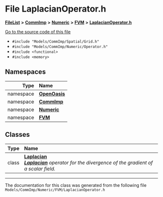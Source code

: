 

# File LaplacianOperator.h



[**FileList**](files.md) **>** [**CommImp**](dir_6202b98a8704f42b1ea358646461643f.md) **>** [**Numeric**](dir_a0ece07902893bffce0f747cc8ee06c8.md) **>** [**FVM**](dir_ce9212301f8d93e5246dd812df0f37fe.md) **>** [**LaplacianOperator.h**](_laplacian_operator_8h.md)

[Go to the source code of this file](_laplacian_operator_8h_source.md)



* `#include "Models/CommImp/Spatial/Grid.h"`
* `#include "Models/CommImp/Numeric/Operator.h"`
* `#include <functional>`
* `#include <memory>`













## Namespaces

| Type | Name |
| ---: | :--- |
| namespace | [**OpenOasis**](namespace_open_oasis.md) <br> |
| namespace | [**CommImp**](namespace_open_oasis_1_1_comm_imp.md) <br> |
| namespace | [**Numeric**](namespace_open_oasis_1_1_comm_imp_1_1_numeric.md) <br> |
| namespace | [**FVM**](namespace_open_oasis_1_1_comm_imp_1_1_numeric_1_1_f_v_m.md) <br> |


## Classes

| Type | Name |
| ---: | :--- |
| class | [**Laplacian**](class_open_oasis_1_1_comm_imp_1_1_numeric_1_1_f_v_m_1_1_laplacian.md) <br>[_**Laplacian**_](class_open_oasis_1_1_comm_imp_1_1_numeric_1_1_f_v_m_1_1_laplacian.md) _operator for the divergence of the gradient of a scalar field._ |



















































------------------------------
The documentation for this class was generated from the following file `Models/CommImp/Numeric/FVM/LaplacianOperator.h`

